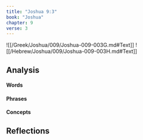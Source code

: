 ```yaml
---
title: "Joshua 9:3"
book: "Joshua"
chapter: 9
verse: 3
---
```

![[/Greek/Joshua/009/Joshua-009-003G.md#Text]]
![[/Hebrew/Joshua/009/Joshua-009-003H.md#Text]]

## Analysis

#### Words

#### Phrases

#### Concepts

## Reflections
